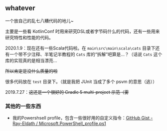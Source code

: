 ## whatever

一个放自己的乱七八糟代码的地儿~

主要是一些看 KotlinConf 时用来研究DSL或者字节码什么的代码，还有一些用来研究特性和性能的代码。

2020.1.9：现在还有一些Scala代码啦。在 `main\src\main\scala\cats` 目录下还有一个带不少注释、半笔记半教程的 `Cats` 库的“拆解”吧算是...？（话说 `Cats` 这个库的实现真的是相当漂亮...

~~所以肯定是没什么质量的啦~~

很多代码放在 `test` 目录下。（就是我把 JUnit 当成了多个 psvm 的意思（逃））

2019.7.27：~~这还是一个很好的 Gradle 5 multi-project 示范（雾~~

### 其他的一些东西

- 我的Powershsell profile，包含一些很好用的自定义指令：[GitHub Gist - Ray-Eldath / Microsoft.PowerShell_profile.ps1](https://gist.github.com/Ray-Eldath/961824f60e4f7c55f9331f866fefafa8)